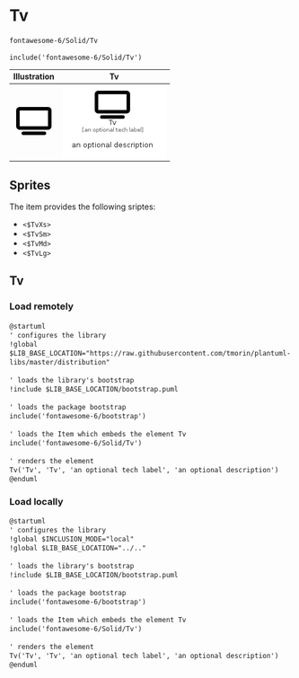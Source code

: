 # Tv


```text
fontawesome-6/Solid/Tv
```

```text
include('fontawesome-6/Solid/Tv')
```



| Illustration | Tv |
| :---: | :---: |
| ![illustration for Illustration](../../fontawesome-6/Solid/Tv.png) | ![illustration for Tv](../../fontawesome-6/Solid/Tv.Local.png) |



## Sprites
The item provides the following sriptes:

- `<$TvXs>`
- `<$TvSm>`
- `<$TvMd>`
- `<$TvLg>`





## Tv

### Load remotely
```plantuml
@startuml
' configures the library
!global $LIB_BASE_LOCATION="https://raw.githubusercontent.com/tmorin/plantuml-libs/master/distribution"

' loads the library's bootstrap
!include $LIB_BASE_LOCATION/bootstrap.puml

' loads the package bootstrap
include('fontawesome-6/bootstrap')

' loads the Item which embeds the element Tv
include('fontawesome-6/Solid/Tv')

' renders the element
Tv('Tv', 'Tv', 'an optional tech label', 'an optional description')
@enduml
```

### Load locally
```plantuml
@startuml
' configures the library
!global $INCLUSION_MODE="local"
!global $LIB_BASE_LOCATION="../.."

' loads the library's bootstrap
!include $LIB_BASE_LOCATION/bootstrap.puml

' loads the package bootstrap
include('fontawesome-6/bootstrap')

' loads the Item which embeds the element Tv
include('fontawesome-6/Solid/Tv')

' renders the element
Tv('Tv', 'Tv', 'an optional tech label', 'an optional description')
@enduml
```


